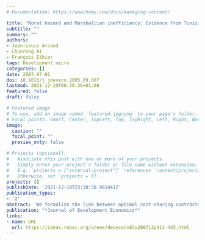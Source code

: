 ```yaml
---
# Documentation: https://wowchemy.com/docs/managing-content/

title: "Moral hazard and Marshallian inefficiency: Evidence from Tunisia"
subtitle: ""
summary: ""
authors:
- Jean-Louis Arcand
- Chunrong Ai
- François Ethier
tags: Development micro
categories: []
date: 2007-07-01
doi: 10.1016/j.jdeveco.2005.09.007
lastmod: 2021-12-19T00:38:36+01:00
featured: false
draft: false

# Featured image
# To use, add an image named `featured.jpg/png` to your page's folder.
# Focal points: Smart, Center, TopLeft, Top, TopRight, Left, Right, BottomLeft, Bottom, BottomRight.
image:
  caption: ""
  focal_point: ""
  preview_only: false

# Projects (optional).
#   Associate this post with one or more of your projects.
#   Simply enter your project's folder or file name without extension.
#   E.g. `projects = ["internal-project"]` references `content/project/deep-learning/index.md`.
#   Otherwise, set `projects = []`.
projects: []
publishDate: '2021-12-18T23:38:38.981441Z'
publication_types:
- '2'
abstract: 'We formalize the link between optimal cost-sharing contracts and the production technology in the presence of moral hazard by appealing to several well-known results from duality theory. Building on intuitions from the interlinkage literature, we show that optimal contractual structure is determined by the (i) substitution possibilities that exist between different observable factor inputs, as well as (ii) between these inputs and unobservable effort. We endogenize contractual choice using landlord characteristics as instruments, exploiting the fact that, in our dataset, landlords interact with several tenants and vice versa. The approach is applied to an unbalanced plot-level panel of cost-sharing contracts in a Tunisian village, using a translog representation of the restricted profit function. Contractual terms are found to be a significant determinant of input use and therefore lead to Marshallian inefficiency, while the optimality of the underlying contractual structure is rejected.'
publication: "*Journal of Development Economics*"
links:
- name: URL
  url: https://ideas.repec.org/a/eee/deveco/v83y2007i2p411-445.html
---
```

